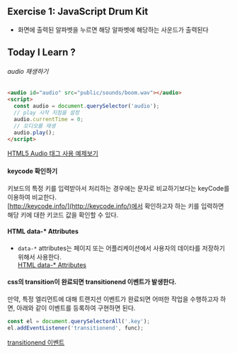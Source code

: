 ## Exercise 1: JavaScript Drum Kit
- 화면에 출력된 알파벳을 누르면 해당 알파벳에 해당하는 사운드가 출력된다 

## Today I Learn ?
###### audio 재생하기
```html
<audio id="audio" src="public/sounds/boom.wav"></audio>
<script>
  const audio = document.querySelector('audio');
  // play 시작 지점을 설정 
  audio.currentTime = 0; 
  // 오디오를 재생
  audio.play();
</script>
```
[HTML5 Audio 태그 사용 예제보기](https://webisfree.com/2017-09-07/html5-audio-%ED%83%9C%EA%B7%B8-%EC%82%AC%EC%9A%A9-%EC%98%88%EC%A0%9C%EB%B3%B4%EA%B8%B0)

#### keycode 확인하기
키보드의 특정 키를 입력받아서 처리하는 경우에는 문자로 비교하기보다는 keyCode를 이용하여 비교한다.        
[http://keycode.info/](http://keycode.info/)에서 확인하고자 하는 키를 입력하면 해당 키에 대한 키코드 값을 확인할 수 있다.

#### HTML data-* Attributes
- `data-*` attributes는 페이지 또는 어플리케이션에서 사용자의 데이타를 저장하기 위해서 사용한다.      
[HTML data-* Attributes](https://www.w3schools.com/tags/att_global_data.asp)

#### css의 transition이 완료되면 transitionend 이벤트가 발생한다.
만약, 특정 엘리먼트에 대해 트랜지션 이벤트가 완료되면 어떠한 작업을 수행하고자 하면, 아래와 같이 이벤트를 등록하여 구현하면 된다.
```javascript
const el = document.querySelectorAll('.key');
el.addEventListener('transitionend', func);
```
[transitionend 이벤트](http://www.w3bai.com/ko/jsref/event_transitionend.html)
